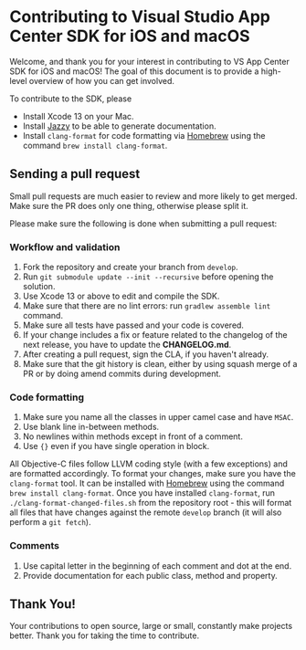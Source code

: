 # Contributing to Visual Studio App Center SDK for iOS and macOS

Welcome, and thank you for your interest in contributing to VS App Center SDK for iOS and macOS!
The goal of this document is to provide a high-level overview of how you can get involved.

To contribute to the SDK, please

* Install Xcode 13 on your Mac.
* Install [Jazzy](https://github.com/realm/jazzy) to be able to generate documentation.
* Install `clang-format` for code formatting via [Homebrew](https://brew.sh) using the command `brew install clang-format`.

## Sending a pull request

Small pull requests are much easier to review and more likely to get merged. Make sure the PR does only one thing, otherwise please split it.

Please make sure the following is done when submitting a pull request:

### Workflow and validation

1. Fork the repository and create your branch from `develop`.
1. Run `git submodule update --init --recursive` before opening the solution.
1. Use Xcode 13 or above to edit and compile the SDK.
1. Make sure that there are no lint errors: run `gradlew assemble lint` command.
1. Make sure all tests have passed and your code is covered.
1. If your change includes a fix or feature related to the changelog of the next release, you have to update the **CHANGELOG.md**.
1. After creating a pull request, sign the CLA, if you haven't already.
1. Make sure that the git history is clean, either by using squash merge of a PR or by doing amend commits during development.

### Code formatting

1. Make sure you name all the classes in upper camel case and have `MSAC`.
1. Use blank line in-between methods.
1. No newlines within methods except in front of a comment.
1. Use `{}` even if you have single operation in block.

All Objective-C files follow LLVM coding style (with a few exceptions) and are formatted accordingly. To format your changes, make sure you have the `clang-format` tool. It can be installed with [Homebrew](https://brew.sh) using the command `brew install clang-format`. Once you have installed `clang-format`, run `./clang-format-changed-files.sh` from the repository root - this will format all files that have changes against the remote `develop` branch (it will also perform a `git fetch`).

### Comments

1. Use capital letter in the beginning of each comment and dot at the end.
1. Provide documentation for each public class, method and property.

## Thank You!

Your contributions to open source, large or small, constantly make projects better. Thank you for taking the time to contribute.
